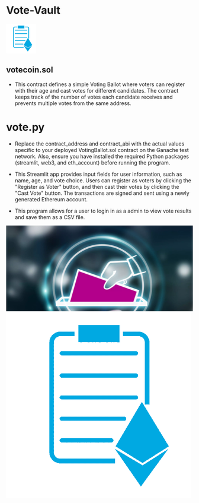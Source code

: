 # Vote-Vault 
<div style="text-align:left">
  <img src="Images/logoA.png" alt="Logo" width="80">
</div>

## votecoin.sol
* This contract defines a simple Voting Ballot where voters can register with their age and cast votes for different candidates. The contract keeps track of the number of votes each candidate receives and prevents multiple votes from the same address.
#
# vote.py
* Replace the contract_address and contract_abi with the actual values specific to your deployed VotingBallot.sol contract on the Ganache test network. Also, ensure you have installed the required Python packages (streamlit, web3, and eth_account) before running the program.

* This Streamlit app provides input fields for user information, such as name, age, and vote choice. Users can register as voters by clicking the "Register as Voter" button, and then cast their votes by clicking the "Cast Vote" button. The transactions are signed and sent using a newly generated Ethereum account.

* This program allows for a user to login in as a admin to view vote results and save them as a CSV file.

![alt=""](Images/voteA.png)
![alt=""](Images/logoA.png)
